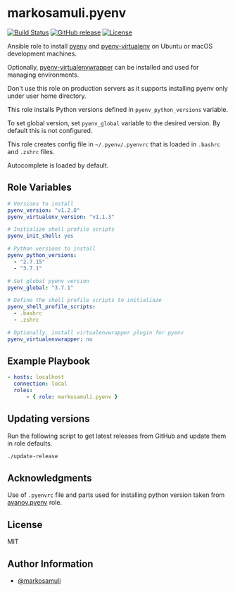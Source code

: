 # markosamuli.pyenv

[![Build Status](https://travis-ci.org/markosamuli/ansible-pyenv.svg?branch=master)](https://travis-ci.org/markosamuli/ansible-pyenv)
[![GitHub release](https://img.shields.io/github/release/markosamuli/ansible-pyenv.svg)](https://github.com/markosamuli/ansible-pyenv/releases)
[![License](https://img.shields.io/github/license/markosamuli/ansible-pyenv.svg)](https://github.com/markosamuli/ansible-pyenv/blob/master/LICENSE)

Ansible role to install [pyenv](https://github.com/pyenv/pyenv) and [pyenv-virtualenv](https://github.com/pyenv/pyenv-virtualenv) on Ubuntu or macOS development machines.

Optionally, [pyenv-virtualenvwrapper](https://github.com/pyenv/pyenv-virtualenvwrapper) can be installed and used for managing environments.

Don't use this role on production servers as it supports installing pyenv only under
user home directory.

This role installs Python versions defined in `pyenv_python_versions` variable.

To set global version, set `pyenv_global` variable to the desired version. By default
this is not configured.

This role creates config file in `~/.pyenv/.pyenvrc` that is loaded in `.bashrc`
and `.zshrc` files.

Autocomplete is loaded by default.

## Role Variables

```yaml
# Versions to install
pyenv_version: "v1.2.8"
pyenv_virtualenv_version: "v1.1.3"

# Initialize shell profile scripts
pyenv_init_shell: yes

# Python versions to install
pyenv_python_versions:
  - "2.7.15"
  - "3.7.1"

# Set global pyenv version
pyenv_global: "3.7.1"

# Define the shell profile scripts to initialiaze
pyenv_shell_profile_scripts:
  - .bashrc
  - .zshrc

# Optionally, install virtualenvwrapper plugin for pyenv
pyenv_virtualenvwrapper: no
```

## Example Playbook

```yaml
- hosts: localhost
  connection: local
  roles:
      - { role: markosamuli.pyenv }
```

## Updating versions

Run the following script to get latest releases from GitHub and update them in
role defaults.

```bash
./update-release
```

## Acknowledgments

Use of `.pyenvrc` file and parts used for installing python version taken from
[avanov.pyenv](https://github.com/avanov/ansible-galaxy-pyenv) role.

## License

MIT

## Author Information

- [@markosamuli](https://github.com/markosamuli)
